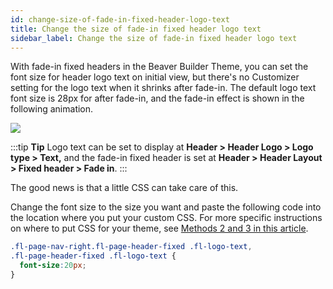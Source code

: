 ```yaml
---
id: change-size-of-fade-in-fixed-header-logo-text
title: Change the size of fade-in fixed header logo text
sidebar_label: Change the size of fade-in fixed header logo text
---
```


With fade-in fixed headers in the Beaver Builder Theme, you can set the font size for header logo text on initial view, but there's no Customizer setting for the logo text when it shrinks after fade-in. The default logo text font size is 28px for after fade-in, and the fade-in effect is shown in the following animation.

![](/img/change-size-of-fade-in-fixed-header-logo-text-d04d56d6.gif)

:::tip **Tip**
Logo text can be set to display at **Header > Header Logo > Logo type > Text,** and the fade-in fixed header is set at **Header > Header Layout > Fixed header > Fade in**.
:::

The good news is that a little CSS can take care of this.

Change the font size to the size you want and paste the following code into the location where you put your custom CSS. For more specific instructions on where to put CSS for your theme, see [Methods 2 and 3 in this article](/beaver-builder/styles/code/custom-css.md).

```css
.fl-page-nav-right.fl-page-header-fixed .fl-logo-text,
.fl-page-header-fixed .fl-logo-text {
  font-size:20px;
}
```
